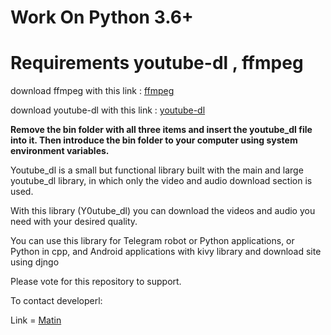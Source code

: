 # Work On Python 3.6+

# Requirements youtube-dl , ffmpeg 

download ffmpeg with this link : [ffmpeg](ffmpeg-2021-12-17-git-b780b6db64-full_build.7z)

download youtube-dl with this link : [youtube-dl](https://drive.google.com/file/d/1IjJHSW3ohcXpBqY_Iryta-K5mZX6lDfd/view?usp=sharing)

__Remove the bin folder with all three items and insert the youtube_dl file into it. Then introduce the bin folder to your computer using system environment variables.__

Youtube_dl is a small but functional library built with the main and large youtube_dl library, in which only the video and audio download section is used.

With this library (Y0utube_dl) you can download the videos and audio you need with your desired quality.

You can use this library for Telegram robot or Python applications, or Python in cpp, and Android applications with kivy library and download site using djngo

Please vote for this repository to support.

To contact developerl:

Link = [Matin](https://t.me/dark_knight_Matin)
